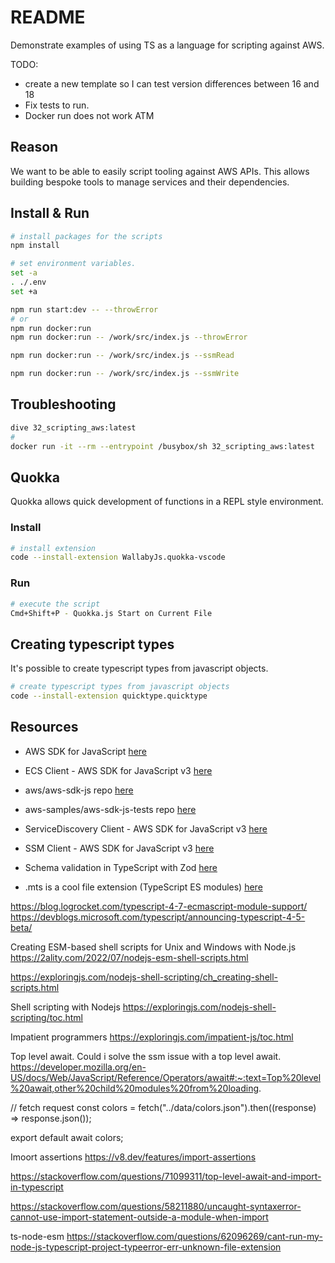 # README

Demonstrate examples of using TS as a language for scripting against AWS.  

TODO:

* create a new template so I can test version differences between 16 and 18
* Fix tests to run.
* Docker run does not work ATM

## Reason

We want to be able to easily script tooling against AWS APIs.  This allows building bespoke tools to manage services and their dependencies.  

## Install & Run

```sh
# install packages for the scripts
npm install

# set environment variables.  
set -a
. ./.env
set +a

npm run start:dev -- --throwError
# or
npm run docker:run
npm run docker:run -- /work/src/index.js --throwError

npm run docker:run -- /work/src/index.js --ssmRead

npm run docker:run -- /work/src/index.js --ssmWrite
```

## Troubleshooting

```sh
dive 32_scripting_aws:latest
# 
docker run -it --rm --entrypoint /busybox/sh 32_scripting_aws:latest 
```

## Quokka

Quokka allows quick development of functions in a REPL style environment.  

### Install

```sh
# install extension
code --install-extension WallabyJs.quokka-vscode
```

### Run

```sh
# execute the script
Cmd+Shift+P - Quokka.js Start on Current File
```

## Creating typescript types

It's possible to create typescript types from javascript objects.

```sh
# create typescript types from javascript objects
code --install-extension quicktype.quicktype
```

## Resources

* AWS SDK for JavaScript [here](https://docs.aws.amazon.com/AWSJavaScriptSDK/latest/)  
* ECS Client - AWS SDK for JavaScript v3 [here](https://docs.aws.amazon.com/AWSJavaScriptSDK/v3/latest/clients/client-ecs/index.html)
* aws/aws-sdk-js repo [here](https://github.com/aws/aws-sdk-js)
* aws-samples/aws-sdk-js-tests repo [here](https://github.com/aws-samples/aws-sdk-js-tests)  
* ServiceDiscovery Client - AWS SDK for JavaScript v3 [here](https://docs.aws.amazon.com/AWSJavaScriptSDK/v3/latest/clients/client-servicediscovery/index.html)  
* SSM Client - AWS SDK for JavaScript v3 [here](https://docs.aws.amazon.com/AWSJavaScriptSDK/v3/latest/clients/client-ssm/index.html)  
* Schema validation in TypeScript with Zod [here](https://blog.logrocket.com/schema-validation-typescript-zod/)  


* .mts is a cool file extension (TypeScript ES modules) [here](https://mtsknn.fi/blog/mts-file-extension/)


https://blog.logrocket.com/typescript-4-7-ecmascript-module-support/
https://devblogs.microsoft.com/typescript/announcing-typescript-4-5-beta/

Creating ESM-based shell scripts for Unix and Windows with Node.js
https://2ality.com/2022/07/nodejs-esm-shell-scripts.html

https://exploringjs.com/nodejs-shell-scripting/ch_creating-shell-scripts.html

Shell scripting with Nodejs
https://exploringjs.com/nodejs-shell-scripting/toc.html


Impatient programmers
https://exploringjs.com/impatient-js/toc.html

Top level await.  Could i solve the ssm issue with a top level await. 
https://developer.mozilla.org/en-US/docs/Web/JavaScript/Reference/Operators/await#:~:text=Top%20level%20await,other%20child%20modules%20from%20loading.

// fetch request
const colors = fetch("../data/colors.json").then((response) => response.json());

export default await colors;



Imoort assertions
https://v8.dev/features/import-assertions


https://stackoverflow.com/questions/71099311/top-level-await-and-import-in-typescript

https://stackoverflow.com/questions/58211880/uncaught-syntaxerror-cannot-use-import-statement-outside-a-module-when-import

ts-node-esm https://stackoverflow.com/questions/62096269/cant-run-my-node-js-typescript-project-typeerror-err-unknown-file-extension